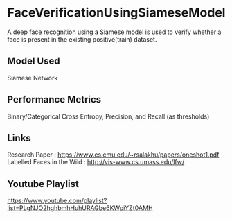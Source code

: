 # FaceVerificationUsingSiameseModel
A deep face recognition using a Siamese model is used to verify whether a face is present in the existing positive(train) dataset.

## Model Used
Siamese Network

## Performance Metrics
Binary/Categorical Cross Entropy, Precision, and Recall (as thresholds)

## Links
Research Paper : https://www.cs.cmu.edu/~rsalakhu/papers/oneshot1.pdf  
Labelled Faces in the Wild : http://vis-www.cs.umass.edu/lfw/

## Youtube Playlist
https://www.youtube.com/playlist?list=PLgNJO2hghbmhHuhURAGbe6KWpiYZt0AMH
